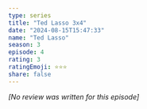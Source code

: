 ```yaml
---
type: series
title: "Ted Lasso 3x4"
date: "2024-08-15T15:47:33"
name: "Ted Lasso"
season: 3
episode: 4
rating: 3
ratingEmoji: ⭐️⭐️⭐️
share: false
---
```


_[No review was written for this episode]_
